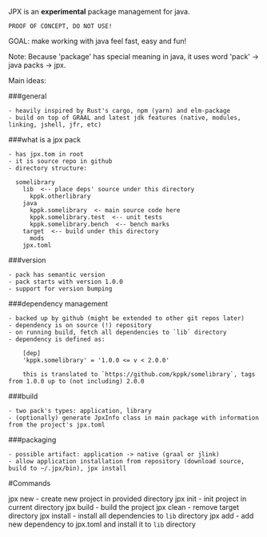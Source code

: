 JPX is an **experimental** package management for java.

`PROOF OF CONCEPT, DO NOT USE!`

GOAL: make working with java feel fast, easy and fun!

Note: Because 'package' has special meaning in java, it uses word 'pack' -> java packs -> jpx.

Main ideas:

###general

    - heavily inspired by Rust's cargo, npm (yarn) and elm-package
    - build on top of GRAAL and latest jdk features (native, modules, linking, jshell, jfr, etc)
    
###what is a jpx pack

    - has jpx.tom in root
    - it is source repo in github
    - directory structure:
    
      somelibrary
        lib  <-- place deps' source under this directory
          kppk.otherlibrary
        java
          kppk.somelibrary  <- main source code here
          kppk.somelibrary.test  <-- unit tests
          kppk.somelibrary.bench  <-- bench marks
        target  <-- build under this directory            
          mods
        jpx.toml

###version
    
    - pack has semantic version
    - pack starts with version 1.0.0
    - support for version bumping
        
    
###dependency management

    - backed up by github (might be extended to other git repos later)
    - dependency is on source (!) repository    
    - on running build, fetch all dependencies to `lib` directory
    - dependency is defined as:
        
        [dep]
        'kppk.somelibrary' = '1.0.0 <= v < 2.0.0'
        
        this is translated to `https://github.com/kppk/somelibrary`, tags from 1.0.0 up to (not including) 2.0.0
         
###build

    - two pack's types: application, library
    - (optionally) generate JpxInfo class in main package with information from the project's jpx.toml
    
###packaging

    - possible artifact: application -> native (graal or jlink)
    - allow application installation from repository (download source, build to ~/.jpx/bin), jpx install    
    
#Commands

jpx new <project>   - create new project in provided directory
jpx init            - init project in current directory
jpx build           - build the project
jpx clean           - remove target directory
jpx install         - install all dependencies to `lib` directory
jpx add             - add new dependency to jpx.toml and install it to `lib` directory
    
    
    